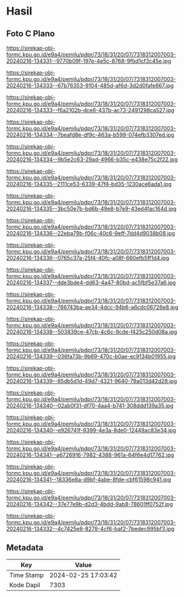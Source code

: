 # Hasil

## Foto C Plano

https://sirekap-obj-formc.kpu.go.id/e9a4/pemilu/pdpr/73/18/31/20/07/7318312007003-20240216-134331--9770b09f-197e-4e5c-8768-9fbd1cf3c45e.jpg

https://sirekap-obj-formc.kpu.go.id/e9a4/pemilu/pdpr/73/18/31/20/07/7318312007003-20240216-134333--67b76353-9104-485d-af6d-3d2d0fafe667.jpg

https://sirekap-obj-formc.kpu.go.id/e9a4/pemilu/pdpr/73/18/31/20/07/7318312007003-20240216-134333--f6a2102b-dce6-437b-ac73-2491298ca527.jpg

https://sirekap-obj-formc.kpu.go.id/e9a4/pemilu/pdpr/73/18/31/20/07/7318312007003-20240216-134334--7beafd8e-df9c-463a-b599-074efb3307ed.jpg

https://sirekap-obj-formc.kpu.go.id/e9a4/pemilu/pdpr/73/18/31/20/07/7318312007003-20240216-134334--9b5e2c63-29ad-4966-b35c-e438e75c2f22.jpg

https://sirekap-obj-formc.kpu.go.id/e9a4/pemilu/pdpr/73/18/31/20/07/7318312007003-20240216-134335--2111ce53-6339-47f4-bd35-1230ace6ada1.jpg

https://sirekap-obj-formc.kpu.go.id/e9a4/pemilu/pdpr/73/18/31/20/07/7318312007003-20240216-134335--3bc50e7b-bd6b-49e8-b7e9-43ed4fac164d.jpg

https://sirekap-obj-formc.kpu.go.id/e9a4/pemilu/pdpr/73/18/31/20/07/7318312007003-20240216-134336--22eba79b-f06c-40c6-9eff-7dd4d9038b08.jpg

https://sirekap-obj-formc.kpu.go.id/e9a4/pemilu/pdpr/73/18/31/20/07/7318312007003-20240216-134336--0765c37a-25f4-40fc-a08f-660efb5ff1d4.jpg

https://sirekap-obj-formc.kpu.go.id/e9a4/pemilu/pdpr/73/18/31/20/07/7318312007003-20240216-134337--dde3bde4-dd63-4a47-80bd-ac5fbf5e37a6.jpg

https://sirekap-obj-formc.kpu.go.id/e9a4/pemilu/pdpr/73/18/31/20/07/7318312007003-20240216-134338--786743ba-ae34-4dcc-94b6-a6cdc06726e8.jpg

https://sirekap-obj-formc.kpu.go.id/e9a4/pemilu/pdpr/73/18/31/20/07/7318312007003-20240216-134338--503839ce-47cb-4c6c-9cde-f425c250d08a.jpg

https://sirekap-obj-formc.kpu.go.id/e9a4/pemilu/pdpr/73/18/31/20/07/7318312007003-20240216-134339--036fa73b-9b69-470c-b0ae-ec9134b01955.jpg

https://sirekap-obj-formc.kpu.go.id/e9a4/pemilu/pdpr/73/18/31/20/07/7318312007003-20240216-134339--85db5d1d-49d7-4321-9640-79a013d42d28.jpg

https://sirekap-obj-formc.kpu.go.id/e9a4/pemilu/pdpr/73/18/31/20/07/7318312007003-20240216-134340--02ab0f31-df70-4aa4-b741-308ddd139a35.jpg

https://sirekap-obj-formc.kpu.go.id/e9a4/pemilu/pdpr/73/18/31/20/07/7318312007003-20240216-134340--e926741f-9399-4e3a-8de0-12449ac83e34.jpg

https://sirekap-obj-formc.kpu.go.id/e9a4/pemilu/pdpr/73/18/31/20/07/7318312007003-20240216-134341--a6726916-7982-4388-961a-64f6e4d17762.jpg

https://sirekap-obj-formc.kpu.go.id/e9a4/pemilu/pdpr/73/18/31/20/07/7318312007003-20240216-134341--18336e8a-d9bf-4abe-8fde-cbf61598c941.jpg

https://sirekap-obj-formc.kpu.go.id/e9a4/pemilu/pdpr/73/18/31/20/07/7318312007003-20240216-134342--37e77e9b-d2d3-4bdd-9ab8-78601ff0752f.jpg

https://sirekap-obj-formc.kpu.go.id/e9a4/pemilu/pdpr/73/18/31/20/07/7318312007003-20240216-134332--4c7425e8-8278-4cf6-baf2-7bedec995bf3.jpg


## Metadata

| Key        | Value               |
| ---------- | ------------------- |
| Time Stamp | 2024-02-25 17:03:42 |
| Kode Dapil | 7303                |




